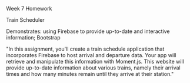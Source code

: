 Week 7 Homework

Train Scheduler

Demonstrates: using Firebase to provide up-to-date and interactive information; Bootstrap

"In this assignment, you'll create a train schedule application that incorporates Firebase to host arrival and departure data. Your app will retrieve and manipulate this information with Moment.js. This website will provide up-to-date information about various trains, namely their arrival times and how many minutes remain until they arrive at their station."
